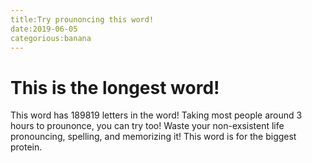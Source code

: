 ```yaml
---
title:Try prounoncing this word!
date:2019-06-05
categorious:banana
---
```


# This is the longest word!
This word has 189819 letters in the word! Taking most people around 3 hours to prounonce, you can try too! Waste your non-exsistent life pronouncing, spelling, and memorizing it! This word is for the biggest protein.
